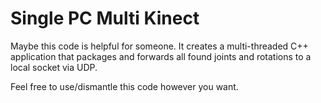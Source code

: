 # Single PC Multi Kinect

Maybe this code is helpful for someone. It creates a multi-threaded C++ application that packages and forwards all found joints and rotations to a local socket via UDP.

Feel free to use/dismantle this code however you want.
